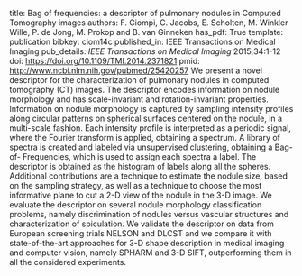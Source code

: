 title: Bag of frequencies: a descriptor of pulmonary nodules in Computed Tomography images
authors: F. Ciompi, C. Jacobs, E. Scholten, M. Winkler Wille, P. de Jong, M. Prokop and B. van Ginneken
has_pdf: True
template: publication
bibkey: ciom14c
published_in: IEEE Transactions on Medical Imaging
pub_details: <i>IEEE Transactions on Medical Imaging</i> 2015;34:1-12
doi: https://doi.org/10.1109/TMI.2014.2371821
pmid: http://www.ncbi.nlm.nih.gov/pubmed/25420257
We present a novel descriptor for the characterization of pulmonary nodules in computed tomography (CT) images. The descriptor encodes information on nodule morphology and has scale-invariant and rotation-invariant properties. Information on nodule morphology is captured by sampling intensity profiles along circular patterns on spherical surfaces centered on the nodule, in a multi-scale fashion. Each intensity profile is interpreted as a periodic signal, where the Fourier transform is applied, obtaining a spectrum. A library of spectra is created and labeled via unsupervised clustering, obtaining a Bag-of- Frequencies, which is used to assign each spectra a label. The descriptor is obtained as the histogram of labels along all the spheres. Additional contributions are a technique to estimate the nodule size, based on the sampling strategy, as well as a technique to choose the most informative plane to cut a 2-D view of the nodule in the 3-D image. We evaluate the descriptor on several nodule morphology classification problems, namely discrimination of nodules versus vascular structures and characterization of spiculation. We validate the descriptor on data from European screening trials NELSON and DLCST and we compare it with state-of-the-art approaches for 3-D shape description in medical imaging and computer vision, namely SPHARM and 3-D SIFT, outperforming them in all the considered experiments.

